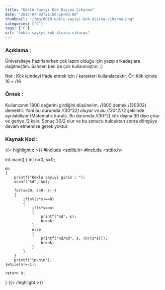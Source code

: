 ```yaml
---
title: "Köklü Sayıyı Kök Dışına Çıkarma"
date: "2013-07-03T21:50:16+03:00"
thumbnail: "/img/0010-koklu-sayiyi-kok-disina-cikarma.png"
categories: ["C"]
tags: ["C"]
url: "koklu-sayiyi-kok-disina-cikarma"
---
```


### Açıklama :
Üniversiteye hazırlanırken çok lazım olduğu için yazıp arkadaşlara dağıtmıştım. Şahsen ben de çok kullanmıştım. :) 

Not : Kök içindeyi ifade etmek için / karakteri kullanılacaktır. Ör: Kök içinde 16 = /16

### Örnek :
Kullanıcının 1800 değerini girdiğini düşünelim. /1800 demek /(30*30*2) demektir. Yani bu durumda /(30^2*2) oluyor ve bu /(30^2)*/2 şeklinde ayrılabiliyor (Matematik kuralı). Bu durumda /(30^2) kök dışına 30 diye çıkar ve geriye /2 kalır. Sonuç 30/2 olur ve bu sonucu bulduktan sonra döngüye devam etmemize gerek yoktur.

### Kaynak Kod :
{{< highlight c >}}
#include <stdlib.h>
#include <stdio.h>

int main()
{
    int n=0, s=0;

    do
    {
        printf("Koklu sayiyi girin : ");
        scanf("%d", &n);

        for(s=30; s>0; s--)
        {
            if(n%(s*s)==0)
            {
                if(s*s==n)
                {
                    printf("%d", s);
                    break;
                }
                else
                {
                    printf("%d/%d", s, (n/(s*s)));
                    break;
                }
            }
        }
        printf("\n\n\n");
    }while(n!=-1); 

    return 0;
}
{{< /highlight >}}
